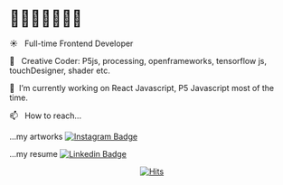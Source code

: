 # 👋👩‍💻👩‍🎨🏄‍♀️

<!--
**sosunnyproject/sosunnyproject** is a ✨ _special_ ✨ repository because its `README.md` (this file) appears on your GitHub profile.

Here are some ideas to get you started:

- 🔭 I’m currently working on ...
- 🌱 I’m currently learning ...
- 👯 I’m looking to collaborate on ...
- 🤔 I’m looking for help with ...
- 💬 Ask me about ...
- 📫 How to reach me: ...
- 😄 Pronouns: ...
- ⚡ Fun fact: ...
-->
☀️ &nbsp; Full-time Frontend Developer

🌙  &nbsp; Creative Coder: P5js, processing, openframeworks, tensorflow js, touchDesigner, shader etc.

🔭  &nbsp;I’m currently working on React Javascript, P5 Javascript most of the time.

📫   &nbsp; How to reach...
 
...my artworks [![Instagram Badge](https://img.shields.io/badge/instagram-E4405F?style=for-the-badge&logo=appveyor&logo=instagram&logoColor=white&link=https://www.linkedin.com/in/sosunpark/)](https://www.instagram.com/sosunnyproject/)

...my resume [![Linkedin Badge](https://img.shields.io/badge/-LinkedIn-blue?style=for-the-badge&logo=appveyor&logo=Linkedin&logoColor=white&link=https://www.linkedin.com/in/sosunpark/)](https://www.linkedin.com/in/sosunpark/)


<div align=center>
 
[![Hits](https://hits.seeyoufarm.com/api/count/incr/badge.svg?url=https%3A%2F%2Fgithub.com%2Fsosunnyproject)](https://hits.seeyoufarm.com)

</div>
